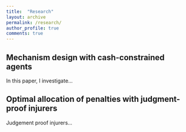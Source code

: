 ```yaml
---
title:  "Research"
layout: archive
permalink: /research/
author_profile: true
comments: true
---
```


## Mechanism design with cash-constrained agents

In this paper, I investigate...

## Optimal allocation of penalties with judgment-proof injurers

Judgement proof injurers...
